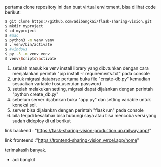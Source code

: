 pertama clone repository ini dan  buat virtual enviroment, bisa dilihat code berikut:

```bash
$ git clone https://github.com/adibangkai/flask-sharing-vision.git
$ mkdir myproject
$ cd myproject
$ #mac
$ python3 -m venv venv 
$ . venv/bin/activate
$ #windows
$ py -3 -m venv venv
$ venv\Scripts\activate
```

1. setelah masuk ke venv install library yang dibutuhkan dengan cara menjalankan perintah "pip install -r requirements.txt" pada console
2. untuk migrasi database pertama buka file "create-db.py" kemudian sesuaikan variable host,user,dan password 
3. setelah melakukan setting, migrasi dapat dijalankan dengan perintah "python create_db.py"
4. sebelum server dijalankan buka "app.py" dan setting variable untuk koneksi sql.
5. server bisa dijalankan dengan perintah "flask run" pada console
6. bila terjadi kesalahan bisa hubungi saya atau bisa mencoba versi yang sudah dideploy di url berikut

link backend : "https://flask-sharing-vision-production.up.railway.app/"

link fronteend :"https://frontend-sharing-vision.vercel.app/home"

terimakasih banyak.

- adi bangkit
